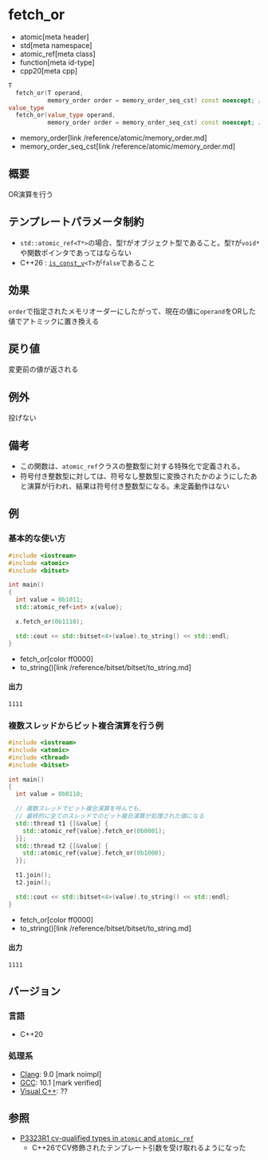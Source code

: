 # fetch_or
* atomic[meta header]
* std[meta namespace]
* atomic_ref[meta class]
* function[meta id-type]
* cpp20[meta cpp]

```cpp
T
  fetch_or(T operand,
           memory_order order = memory_order_seq_cst) const noexcept; // (1) C++20
value_type
  fetch_or(value_type operand,
           memory_order order = memory_order_seq_cst) const noexcept; // (1) C++26
```
* memory_order[link /reference/atomic/memory_order.md]
* memory_order_seq_cst[link /reference/atomic/memory_order.md]

## 概要
OR演算を行う


## テンプレートパラメータ制約
- `std::atomic_ref<T*>`の場合、型`T`がオブジェクト型であること。型`T`が`void*`や関数ポインタであってはならない
- C++26 : [`is_const_v`](/reference/type_traits/is_const.md)`<T>`が`false`であること


## 効果
`order`で指定されたメモリオーダーにしたがって、現在の値に`operand`をORした値でアトミックに置き換える


## 戻り値
変更前の値が返される


## 例外
投げない


## 備考
- この関数は、`atomic_ref`クラスの整数型に対する特殊化で定義される。
- 符号付き整数型に対しては、符号なし整数型に変換されたかのようにしたあと演算が行われ、結果は符号付き整数型になる。未定義動作はない


## 例
### 基本的な使い方
```cpp example
#include <iostream>
#include <atomic>
#include <bitset>

int main()
{
  int value = 0b1011;
  std::atomic_ref<int> x{value};

  x.fetch_or(0b1110);

  std::cout << std::bitset<4>(value).to_string() << std::endl;
}
```
* fetch_or[color ff0000]
* to_string()[link /reference/bitset/bitset/to_string.md]

#### 出力
```
1111
```

### 複数スレッドからビット複合演算を行う例
```cpp example
#include <iostream>
#include <atomic>
#include <thread>
#include <bitset>

int main()
{
  int value = 0b0110;

  // 複数スレッドでビット複合演算を呼んでも、
  // 最終的に全てのスレッドでのビット複合演算が処理された値になる
  std::thread t1 {[&value] {
    std::atomic_ref{value}.fetch_or(0b0001);
  }};
  std::thread t2 {[&value] {
    std::atomic_ref{value}.fetch_or(0b1000);
  }};

  t1.join();
  t2.join();

  std::cout << std::bitset<4>(value).to_string() << std::endl;
}
```
* fetch_or[color ff0000]
* to_string()[link /reference/bitset/bitset/to_string.md]

#### 出力
```
1111
```

## バージョン
### 言語
- C++20

### 処理系
- [Clang](/implementation.md#clang): 9.0 [mark noimpl]
- [GCC](/implementation.md#gcc): 10.1 [mark verified]
- [Visual C++](/implementation.md#visual_cpp): ??


## 参照
- [P3323R1 cv-qualified types in `atomic` and `atomic_ref`](https://open-std.org/jtc1/sc22/wg21/docs/papers/2024/p3323r1.html)
    - C++26でCV修飾されたテンプレート引数を受け取れるようになった
